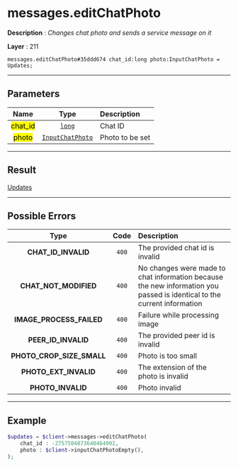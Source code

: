 # messages.editChatPhoto

**Description** : *Changes chat photo and sends a service message on it*

**Layer** : 211

```tl
messages.editChatPhoto#35ddd674 chat_id:long photo:InputChatPhoto = Updates;
```

---

## Parameters

| Name | Type | Description |
| :---: | :---: | :--- |
| <mark>chat_id</mark> | [`long`](type/long) | Chat ID |
| <mark>photo</mark> | [`InputChatPhoto`](type/InputChatPhoto) | Photo to be set |

---

## Result

[Updates](type/Updates)

---

## Possible Errors

| Type | Code | Description |
| :---: | :---: | :--- |
| **CHAT_ID_INVALID** | `400` | The provided chat id is invalid |
| **CHAT_NOT_MODIFIED** | `400` | No changes were made to chat information because the new information you passed is identical to the current information |
| **IMAGE_PROCESS_FAILED** | `400` | Failure while processing image |
| **PEER_ID_INVALID** | `400` | The provided peer id is invalid |
| **PHOTO_CROP_SIZE_SMALL** | `400` | Photo is too small |
| **PHOTO_EXT_INVALID** | `400` | The extension of the photo is invalid |
| **PHOTO_INVALID** | `400` | Photo invalid |

---

## Example

```php
$updates = $client->messages->editChatPhoto(
	chat_id : -2757504073640464992,
	photo : $client->inputChatPhotoEmpty(),
);
```